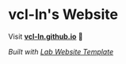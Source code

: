 
# vcl-ln's Website

Visit **[vcl-ln.github.io](https://vcl-ln.github.io)** 🚀

_Built with [Lab Website Template](https://greene-lab.gitbook.io/lab-website-template-docs)_

